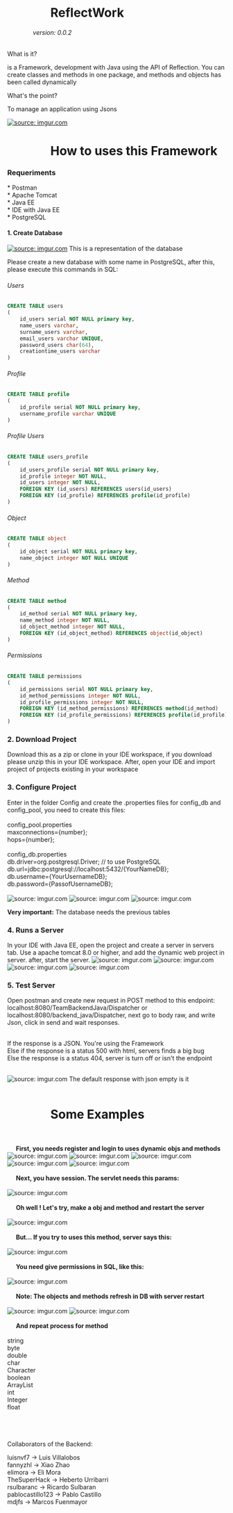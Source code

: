 <h1>&nbsp;&nbsp;&nbsp;&nbsp;&nbsp;&nbsp;&nbsp;&nbsp;&nbsp;&nbsp;&nbsp;&nbsp;&nbsp;&nbsp;&nbsp;ReflectWork</h1>
<h6>&nbsp;&nbsp;&nbsp;&nbsp;&nbsp;&nbsp;&nbsp;&nbsp;&nbsp;&nbsp;&nbsp;&nbsp;&nbsp;&nbsp;&nbsp;version: 0.0.2</h6>

<p>What is it?

is a Framework, development with Java using the API of Reflection. You can create classes and methods in one package, and methods and objects has been called dynamically

What's the point?

To manage an application using Jsons</p>


<a href="https://imgur.com/3wKj1iq"><img src="https://i.imgur.com/3wKj1iq.png" title="source: imgur.com" /></a>

<h1>&nbsp;&nbsp;&nbsp;&nbsp;&nbsp;&nbsp;&nbsp;&nbsp;&nbsp;&nbsp;&nbsp;&nbsp;&nbsp;&nbsp;&nbsp;How to uses this Framework</h1>

<h3>Requeriments</h3>
 * Postman </br>
 * Apache Tomcat </br>
 * Java EE </br>
 * IDE with Java EE  </br>
 * PostgreSQL </br>

<h4>1. Create Database</h4>

<a href="https://imgur.com/3T0XAsU"><img src="https://i.imgur.com/3T0XAsU.png" title="source: imgur.com" /></a>
This is a representation of the database


Please create a new database with some name in PostgreSQL, after this, please execute this commands in SQL:

<h6>Users</h6>

```sql
CREATE TABLE users
(
    id_users serial NOT NULL primary key,
    name_users varchar,
    surname_users varchar,
    email_users varchar UNIQUE,
    password_users char(64),
    creationtime_users varchar
)
```
<h6>Profile</h6>

```sql
CREATE TABLE profile
(
    id_profile serial NOT NULL primary key,
    username_profile varchar UNIQUE
)
```

<h6>Profile Users</h6>

```sql
CREATE TABLE users_profile
(
    id_users_profile serial NOT NULL primary key,
    id_profile integer NOT NULL,
    id_users integer NOT NULL,
    FOREIGN KEY (id_users) REFERENCES users(id_users)
    FOREIGN KEY (id_profile) REFERENCES profile(id_profile)
)
```
<h6>Object</h6>

```sql
CREATE TABLE object
(
    id_object serial NOT NULL primary key,
    name_object integer NOT NULL UNIQUE
)
```

<h6>Method</h6>

```sql
CREATE TABLE method
(
    id_method serial NOT NULL primary key,
    name_method integer NOT NULL,
    id_object_method integer NOT NULL,
    FOREIGN KEY (id_object_method) REFERENCES object(id_object)
)
```

<h6>Permissions</h6>

```sql
CREATE TABLE permissions
(
    id_permissions serial NOT NULL primary key,
    id_method_permissions integer NOT NULL,
    id_profile_permissions integer NOT NULL,
    FOREIGN KEY (id_method_permissions) REFERENCES method(id_method)
    FOREIGN KEY (id_profile_permissions) REFERENCES profile(id_profile)
)
```
<h3>2. Download Project </h3>

Download this as a zip or clone in your IDE workspace, if you download please unzip this in your IDE workspace. After, open your IDE and import project of projects existing in your workspace

<h3> 3. Configure Project </h3>

Enter in the folder Config and create the .properties files for config_db and config_pool, you need to create this files:<br/><br/>
config_pool.properties<br/>
maxconnections={number};<br/>
hops={number};<br/><br/>
config_db.properties<br/>
db.driver=org.postgresql.Driver; // to use PostgreSQL<br/>
db.url=jdbc:postgresql://localhost:5432/{YourNameDB};<br/>
db.username={YourUsernameDB};<br/>
db.password={PassofUsernameDB};<br/><br/>
<img src="https://i.imgur.com/gq6Tfjo.png" title="source: imgur.com" />
<img src="https://i.imgur.com/epRaDT5.png" title="source: imgur.com" />
<img src="https://i.imgur.com/ESydrHJ.png" title="source: imgur.com" />

<b>Very important:</b> The database needs the previous tables

<h3> 4. Runs a Server </h3>

In your IDE with Java EE, open the project and create a server in servers tab. Use a apache tomcat 8.0 or higher, and add the dynamic web project in server. after, start the server.
<img src="https://i.imgur.com/gJXfszv.png" title="source: imgur.com" />
<img src="https://i.imgur.com/JtwcJA3.png" title="source: imgur.com" />
<img src="https://i.imgur.com/SoSb0Xo.png" title="source: imgur.com" />
<img src="https://i.imgur.com/mahaCuo.png" title="source: imgur.com" />

<h3> 5. Test Server </h3>

Open postman and create new request in POST method to this endpoint: localhost:8080/TeamBackendJava/Dispatcher or localhost:8080/backend_java/Dispatcher, next go to body raw, and write Json, click in send and wait responses. <br/> <br/>

If the response is a JSON. You're using the Framework <br/>
Else if the response is a status 500 with html, servers finds a big bug  <br/>
Else the response is a status 404, server is turn off or isn't the endpoint  <br/><br/>

<img src="https://i.imgur.com/i0RMDiW.png" title="source: imgur.com" />
The default response with json empty is it <br/><br/>
<h1>&nbsp;&nbsp;&nbsp;&nbsp;&nbsp;&nbsp;&nbsp;&nbsp;&nbsp;&nbsp;&nbsp;&nbsp;&nbsp;&nbsp;&nbsp;Some Examples</h1>
<br/><br/><b>&nbsp;&nbsp;&nbsp;&nbsp;&nbsp;&nbsp;First, you needs register and login to uses dynamic objs and methods</b><br/>
<img src="https://i.imgur.com/nlIF8bj.png" title="source: imgur.com" />
<img src="https://i.imgur.com/txy7TB3.png" title="source: imgur.com" />
<img src="https://i.imgur.com/InpbAXm.png" title="source: imgur.com" />
<img src="https://i.imgur.com/qXkSJCM.png" title="source: imgur.com" />
<img src="https://i.imgur.com/9ygazdO.png" title="source: imgur.com" />
<br/><br/><b>&nbsp;&nbsp;&nbsp;&nbsp;&nbsp;&nbsp;Next, you have session. The servlet needs this params:</b><br/><br/>
<img src="https://i.imgur.com/SEkYjva.png" title="source: imgur.com" />
<br/><br/><b>&nbsp;&nbsp;&nbsp;&nbsp;&nbsp;&nbsp;Oh well ! Let's try, make a obj and method and restart the server</b><br/><br/>
<img src="https://i.imgur.com/CEC4wyL.png" title="source: imgur.com" />
<br/><br/><b>&nbsp;&nbsp;&nbsp;&nbsp;&nbsp;&nbsp;But... If you try to uses this method, server says this:</b><br/><br/>
<img src="https://i.imgur.com/Fz2ssSz.png" title="source: imgur.com" />
<br/><br/><b>&nbsp;&nbsp;&nbsp;&nbsp;&nbsp;&nbsp;You need give permissions in SQL, like this:</b><br/><br/>
<img src="https://i.imgur.com/7Ykk6io.png" title="source: imgur.com" />
<br/><br/><b>&nbsp;&nbsp;&nbsp;&nbsp;&nbsp;&nbsp;Note: The objects and methods refresh in DB with server restart</b><br/><br/>
<img src="https://i.imgur.com/ToIfCIX.png" title="source: imgur.com" />
<img src="https://i.imgur.com/Sp8y6JN.png" title="source: imgur.com" />
<br/><br/><b>&nbsp;&nbsp;&nbsp;&nbsp;&nbsp;&nbsp;And repeat process for method</b><br/><br/>
string<br/>
byte<br/>
double<br/>
char<br/>
Character<br/>
boolean<br/>
ArrayList<br/>
int<br/>
Integer<br/>
float<br/>


<br/>
<br/>
<br/>
<br/>
Collaborators of the Backend:

luisnvf7 -> Luis Villalobos <br/>
fannyzhl -> Xiao Zhao <br/>
elimora -> Eli Mora <br/>
TheSuperHack -> Heberto Urribarri <br/>
rsulbaranc -> Ricardo Sulbaran <br/>
pablocastillo123 -> Pablo Castillo <br/>
mdjfs -> Marcos Fuenmayor

